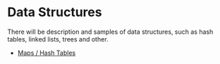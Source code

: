 # Data Structures

There will be description and samples of data structures, such as hash tables, linked lists, trees and other.

- [Maps / Hash Tables](./hash-table.md)
